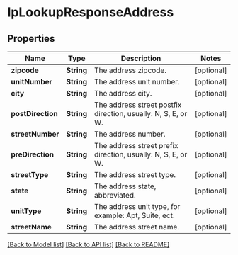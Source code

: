 # IpLookupResponseAddress

## Properties
Name | Type | Description | Notes
------------ | ------------- | ------------- | -------------
**zipcode** | **String** | The address zipcode. | [optional] 
**unitNumber** | **String** | The address unit number. | [optional] 
**city** | **String** | The address city. | [optional] 
**postDirection** | **String** | The address street postfix direction, usually: N, S, E, or W. | [optional] 
**streetNumber** | **String** | The address number. | [optional] 
**preDirection** | **String** | The address street prefix direction, usually: N, S, E, or W. | [optional] 
**streetType** | **String** | The address street type. | [optional] 
**state** | **String** | The address state, abbreviated. | [optional] 
**unitType** | **String** | The address unit type, for example: Apt, Suite, ect. | [optional] 
**streetName** | **String** | The address street name. | [optional] 

[[Back to Model list]](../README.md#documentation-for-models) [[Back to API list]](../README.md#documentation-for-api-endpoints) [[Back to README]](../README.md)


